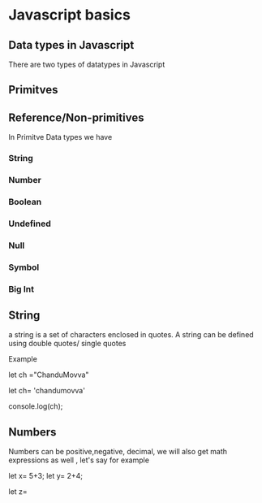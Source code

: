 # Javascript basics


## Data types in Javascript

There are two types of datatypes in Javascript

## Primitves

## Reference/Non-primitives

 In Primitve Data types we have  

### String
### Number
### Boolean
### Undefined
### Null
### Symbol
### Big Int 




## String

 a string is a set of characters enclosed in quotes. A string can be defined using double quotes/ single quotes
 
Example 

let ch ="ChanduMovva"

let ch= 'chandumovva'

console.log(ch);

## Numbers 

Numbers can be positive,negative, decimal, we will also get math expressions as well , let's say for example

let x=  5+3;
let y= 2+4;

let z= 

